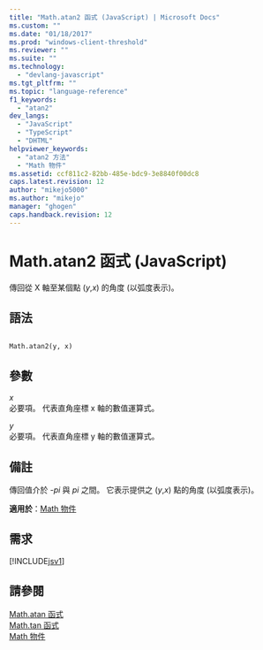 ```yaml
---
title: "Math.atan2 函式 (JavaScript) | Microsoft Docs"
ms.custom: ""
ms.date: "01/18/2017"
ms.prod: "windows-client-threshold"
ms.reviewer: ""
ms.suite: ""
ms.technology: 
  - "devlang-javascript"
ms.tgt_pltfrm: ""
ms.topic: "language-reference"
f1_keywords: 
  - "atan2"
dev_langs: 
  - "JavaScript"
  - "TypeScript"
  - "DHTML"
helpviewer_keywords: 
  - "atan2 方法"
  - "Math 物件"
ms.assetid: ccf811c2-82bb-485e-bdc9-3e8840f00dc8
caps.latest.revision: 12
author: "mikejo5000"
ms.author: "mikejo"
manager: "ghogen"
caps.handback.revision: 12
---
```

# Math.atan2 函式 (JavaScript)
傳回從 X 軸至某個點 \(*y*,*x*\) 的角度 \(以弧度表示\)。  
  
## 語法  
  
```  
  
Math.atan2(y, x)  
```  
  
## 參數  
 *x*  
 必要項。  代表直角座標 x 軸的數值運算式。  
  
 *y*  
 必要項。  代表直角座標 y 軸的數值運算式。  
  
## 備註  
 傳回值介於 *\-pi* 與 *pi* 之間。  它表示提供之 \(*y*,*x*\) 點的角度 \(以弧度表示\)。  
  
 **適用於**：[Math 物件](../../javascript/reference/math-object-javascript.md)  
  
## 需求  
 [!INCLUDE[jsv1](../../javascript/misc/includes/jsv1-md.md)]  
  
## 請參閱  
 [Math.atan 函式](../../javascript/reference/math-atan-function-javascript.md)   
 [Math.tan 函式](../../javascript/reference/math-tan-function-javascript.md)   
 [Math 物件](../../javascript/reference/math-object-javascript.md)